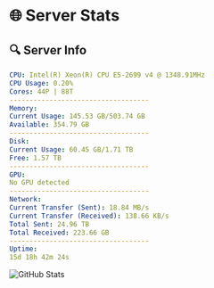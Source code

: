 # 🌐 Server Stats
## 🔍 Server Info
```yaml
CPU: Intel(R) Xeon(R) CPU E5-2699 v4 @ 1348.91MHz
CPU Usage: 0.20%
Cores: 44P | 88T
-----------------------------------
Memory:
Current Usage: 145.53 GB/503.74 GB
Available: 354.79 GB
-----------------------------------
Disk:
Current Usage: 60.45 GB/1.71 TB
Free: 1.57 TB
-----------------------------------
GPU:
No GPU detected
-----------------------------------
Network:
Current Transfer (Sent): 18.84 MB/s
Current Transfer (Received): 138.66 KB/s
Total Sent: 24.96 TB
Total Received: 223.66 GB
-----------------------------------
Uptime:
15d 18h 42m 24s
```
![GitHub Stats](https://img.shields.io/badge/Updated-2025-03-23_16:05:13-blue)